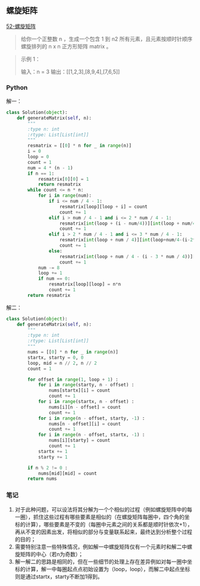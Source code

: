 ## 螺旋矩阵

[52-螺旋矩阵](https://leetcode.cn/problems/spiral-matrix-ii/)

> 给你一个正整数 n ，生成一个包含 1 到 n2 所有元素，且元素按顺时针顺序螺旋排列的 n x n 正方形矩阵 matrix 。

> 示例 1：
>
> 输入：n = 3
> 输出：[[1,2,3],[8,9,4],[7,6,5]]

### Python

解一：

```python
class Solution(object):
    def generateMatrix(self, n):
        """
        :type n: int
        :rtype: List[List[int]]
        """
        resmatrix = [[0] * n for _ in range(n)]
        i = 0
        loop = 0
        count = 1
        num = 4 * (n - 1)
        if n == 1:
            resmatrix[0][0] = 1
            return resmatrix
        while count <= n * n:
            for i in range(num):
                if i <= num / 4 - 1:
                    resmatrix[loop][loop + i] = count
                    count += 1
                elif i > num / 4 - 1 and i <= 2 * num / 4 - 1:
                    resmatrix[int(loop + (i - num/4))][int(loop + num/4)] = count
                    count += 1
                elif i > 2 * num / 4 - 1 and i <= 3 * num / 4 - 1:
                    resmatrix[int(loop + num / 4)][int(loop+num/4-(i-2*num/4))] = count
                    count += 1
                else:
                    resmatrix[int(loop + num / 4 - (i - 3 * num / 4))][loop] = count
                    count += 1
            num -= 8
            loop += 1
            if num == 0:
                resmatrix[loop][loop] = n*n
                count += 1
        return resmatrix
```

解二：

```python
class Solution(object):
    def generateMatrix(self, n):
        """
        :type n: int
        :rtype: List[List[int]]
        """
        nums = [[0] * n for _ in range(n)]
        startx, starty = 0, 0              
        loop, mid = n // 2, n // 2          
        count = 1                          

        for offset in range(1, loop + 1) :  
            for i in range(starty, n - offset) : 
                nums[startx][i] = count
                count += 1
            for i in range(startx, n - offset) :  
                nums[i][n - offset] = count
                count += 1
            for i in range(n - offset, starty, -1) : 
                nums[n - offset][i] = count
                count += 1
            for i in range(n - offset, startx, -1) : 
                nums[i][starty] = count
                count += 1                
            startx += 1   
            starty += 1

        if n % 2 != 0 :
            nums[mid][mid] = count 
        return nums
```

### 笔记

1. 对于此种问题，可以设法将其分解为一个个相似的过程（例如螺旋矩阵中的每一圈），抓住这些过程有哪些要素是相似的（在螺旋矩阵每圈中，四个角的坐标的计算），哪些要素是不变的（每圈中元素之间的关系都是顺时针依次+1），再从不变的因素出发，将相似的部分与变量联系起来，最终达到分析整个过程的目的；
2. 需要特别注意一些特殊情况，例如解一中螺旋矩阵仅有一个元素时和解二中螺旋矩阵的中心（若n为奇数）；
3. 解一解二的思路是相同的，但在一些细节的处理上存在差异例如对每一圈中坐标的计算，解一中每圈起点点初始设置为（loop，loop），而解二中起点坐标则是通过startx，starty不断加1得到。
